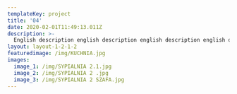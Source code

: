 ```yaml
---
templateKey: project
title: '04'
date: 2020-02-01T11:49:13.011Z
description: >-
  English description english description english description english description english description english description english description english description english description english description english description english description english description english description english description english description english description english description english description english description english description english description english description english description english description english description english description english description english description english description english description english description english description english description english description english description english description english description english description english description english description english description english description 
layout: layout-1-2-1-2
featuredimage: /img/KUCHNIA.jpg
images:
  image_1: /img/SYPIALNIA 2.1.jpg
  image_2: /img/SYPIALNIA 2 .jpg
  image_3: /img/SYPIALNIA 2 SZAFA.jpg
---
```


